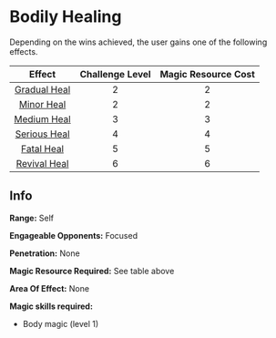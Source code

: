 # Bodily Healing

Depending on the wins achieved, the user gains one of the following effects.

|                                   Effect                                   | Challenge Level | Magic Resource Cost |
| :-------------------------------------------------------------------------: | :-------------: | :-----------------: |
| [Gradual Heal](./../../../GeneralRules/NonCombatRules/Healing.md#gradual-heal) |        2        |          2          |
|   [Minor Heal](./../../../GeneralRules/NonCombatRules/Healing.md#minor-heal)   |        2        |          2          |
|  [Medium Heal](./../../../GeneralRules/NonCombatRules/Healing.md#medium-heal)  |        3        |          3          |
| [Serious Heal](./../../../GeneralRules/NonCombatRules/Healing.md#serious-heal) |        4        |          4          |
|   [Fatal Heal](./../../../GeneralRules/NonCombatRules/Healing.md#fatal-heal)   |        5        |          5          |
| [Revival Heal](./../../../GeneralRules/NonCombatRules/Healing.md#revival-heal) |        6        |          6          |

## Info

**Range:** Self

**Engageable Opponents:** Focused

**Penetration:** None

**Magic Resource Required:** See table above

**Area Of Effect:** None

**Magic skills required:**

- Body magic (level 1)
